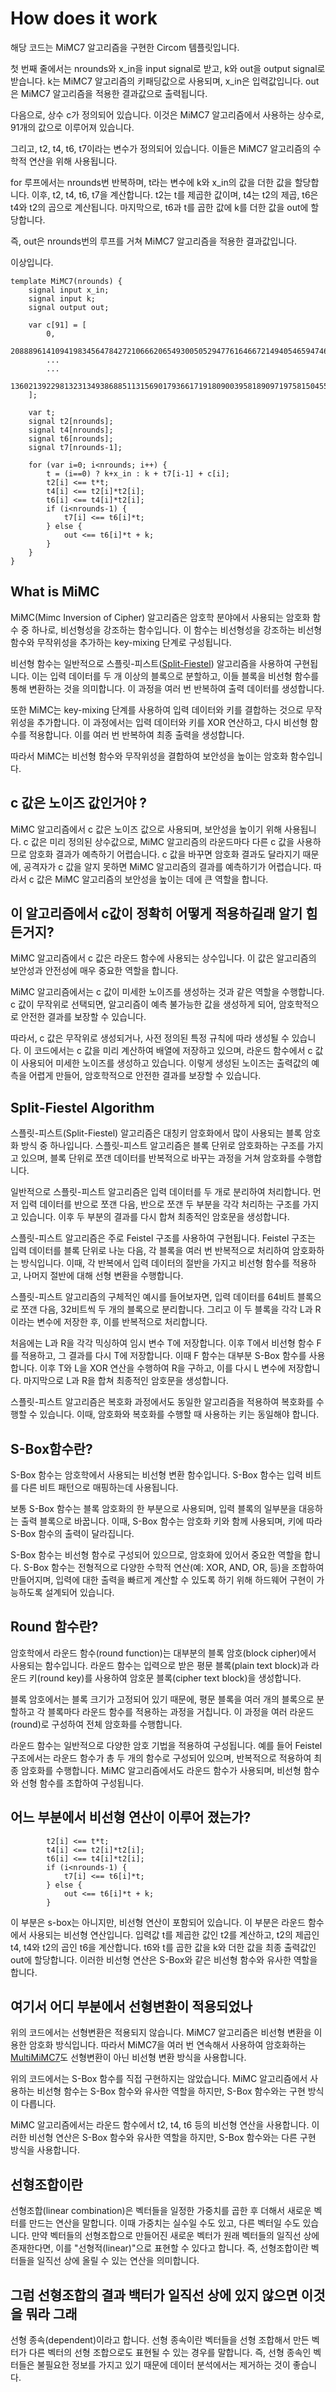 # How does it work

해당 코드는 MiMC7 알고리즘을 구현한 Circom 템플릿입니다.

첫 번째 줄에서는 nrounds와 x_in을 input signal로 받고, k와 out을 output signal로 받습니다. k는 MiMC7 알고리즘의 키패딩값으로 사용되며, x_in은 입력값입니다. out은 MiMC7 알고리즘을 적용한 결과값으로 출력됩니다.

다음으로, 상수 c가 정의되어 있습니다. 이것은 MiMC7 알고리즘에서 사용하는 상수로, 91개의 값으로 이루어져 있습니다.

그리고, t2, t4, t6, t7이라는 변수가 정의되어 있습니다. 이들은 MiMC7 알고리즘의 수학적 연산을 위해 사용됩니다.

for 루프에서는 nrounds번 반복하며, t라는 변수에 k와 x_in의 값을 더한 값을 할당합니다. 이후, t2, t4, t6, t7을 계산합니다. t2는 t를 제곱한 값이며, t4는 t2의 제곱, t6은 t4와 t2의 곱으로 계산됩니다. 마지막으로, t6과 t를 곱한 값에 k를 더한 값을 out에 할당합니다.

즉, out은 nrounds번의 루프를 거쳐 MiMC7 알고리즘을 적용한 결과값입니다.

이상입니다.
```
template MiMC7(nrounds) {
    signal input x_in;
    signal input k;
    signal output out;

    var c[91] = [
        0,
        20888961410941983456478427210666206549300505294776164667214940546594746570981,
        ...
        ...
        13602139229813231349386885113156901793661719180900395818909719758150455500533
    ];

    var t;
    signal t2[nrounds];
    signal t4[nrounds];
    signal t6[nrounds];
    signal t7[nrounds-1];

    for (var i=0; i<nrounds; i++) {
        t = (i==0) ? k+x_in : k + t7[i-1] + c[i];
        t2[i] <== t*t;
        t4[i] <== t2[i]*t2[i];
        t6[i] <== t4[i]*t2[i];
        if (i<nrounds-1) {
            t7[i] <== t6[i]*t;
        } else {
            out <== t6[i]*t + k;
        }
    }
}
```
## What is MiMC
MiMC(Mimc Inversion of Cipher) 알고리즘은 암호학 분야에서 사용되는 암호화 함수 중 하나로, 비선형성을 강조하는 함수입니다. 이 함수는 비선형성을 강조하는 비선형 함수와 무작위성을 추가하는 key-mixing 단계로 구성됩니다.

비선형 함수는 일반적으로 스플릿-피스트([Split-Fiestel](#split-fiestel-algorithm)) 알고리즘을 사용하여 구현됩니다. 이는 입력 데이터를 두 개 이상의 블록으로 분할하고, 이들 블록을 비선형 함수를 통해 변환하는 것을 의미합니다. 이 과정을 여러 번 반복하여 출력 데이터를 생성합니다.

또한 MiMC는 key-mixing 단계를 사용하여 입력 데이터와 키를 결합하는 것으로 무작위성을 추가합니다. 이 과정에서는 입력 데이터와 키를 XOR 연산하고, 다시 비선형 함수를 적용합니다. 이를 여러 번 반복하여 최종 출력을 생성합니다.

따라서 MiMC는 비선형 함수와 무작위성을 결합하여 보안성을 높이는 암호화 함수입니다.

## c 값은 노이즈 값인거야 ?

MiMC 알고리즘에서 c 값은 노이즈 값으로 사용되며, 보안성을 높이기 위해 사용됩니다. c 값은 미리 정의된 상수값으로, MiMC 알고리즘의 라운드마다 다른 c 값을 사용하므로 암호화 결과가 예측하기 어렵습니다. c 값을 바꾸면 암호화 결과도 달라지기 때문에, 공격자가 c 값을 알지 못하면 MiMC 알고리즘의 결과를 예측하기가 어렵습니다. 따라서 c 값은 MiMC 알고리즘의 보안성을 높이는 데에 큰 역할을 합니다.

## 이 알고리즘에서 c값이 정확히 어떻게 적용하길래 알기 힘든거지?

MiMC 알고리즘에서 c 값은 라운드 함수에 사용되는 상수입니다. 이 값은 알고리즘의 보안성과 안전성에 매우 중요한 역할을 합니다.

MiMC 알고리즘에서는 c 값이 미세한 노이즈를 생성하는 것과 같은 역할을 수행합니다. c 값이 무작위로 선택되면, 알고리즘이 예측 불가능한 값을 생성하게 되어, 암호학적으로 안전한 결과를 보장할 수 있습니다.

따라서, c 값은 무작위로 생성되거나, 사전 정의된 특정 규칙에 따라 생성될 수 있습니다. 이 코드에서는 c 값을 미리 계산하여 배열에 저장하고 있으며, 라운드 함수에서 c 값이 사용되어 미세한 노이즈를 생성하고 있습니다. 이렇게 생성된 노이즈는 출력값의 예측을 어렵게 만들어, 암호학적으로 안전한 결과를 보장할 수 있습니다.

## Split-Fiestel Algorithm 

스플릿-피스트(Split-Fiestel) 알고리즘은 대칭키 암호화에서 많이 사용되는 블록 암호화 방식 중 하나입니다. 스플릿-피스트 알고리즘은 블록 단위로 암호화하는 구조를 가지고 있으며, 블록 단위로 쪼갠 데이터를 반복적으로 바꾸는 과정을 거쳐 암호화를 수행합니다.

일반적으로 스플릿-피스트 알고리즘은 입력 데이터를 두 개로 분리하여 처리합니다. 먼저 입력 데이터를 반으로 쪼갠 다음, 반으로 쪼갠 두 부분을 각각 처리하는 구조를 가지고 있습니다. 이후 두 부분의 결과를 다시 합쳐 최종적인 암호문을 생성합니다.

스플릿-피스트 알고리즘은 주로 Feistel 구조를 사용하여 구현됩니다. Feistel 구조는 입력 데이터를 블록 단위로 나눈 다음, 각 블록을 여러 번 반복적으로 처리하여 암호화하는 방식입니다. 이때, 각 반복에서 입력 데이터의 절반을 가지고 비선형 함수를 적용하고, 나머지 절반에 대해 선형 변환을 수행합니다.

스플릿-피스트 알고리즘의 구체적인 예시를 들어보자면, 입력 데이터를 64비트 블록으로 쪼갠 다음, 32비트씩 두 개의 블록으로 분리합니다. 그리고 이 두 블록을 각각 L과 R이라는 변수에 저장한 후, 이를 반복적으로 처리합니다.

처음에는 L과 R을 각각 믹싱하여 임시 변수 T에 저장합니다. 이후 T에서 비선형 함수 F를 적용하고, 그 결과를 다시 T에 저장합니다. 이때 F 함수는 대부분 S-Box 함수를 사용합니다. 이후 T와 L을 XOR 연산을 수행하여 R을 구하고, 이를 다시 L 변수에 저장합니다. 마지막으로 L과 R을 합쳐 최종적인 암호문을 생성합니다.

스플릿-피스트 알고리즘은 복호화 과정에서도 동일한 알고리즘을 적용하여 복호화를 수행할 수 있습니다. 이때, 암호화와 복호화를 수행할 때 사용하는 키는 동일해야 합니다.

## S-Box함수란?

S-Box 함수는 암호학에서 사용되는 비선형 변환 함수입니다. S-Box 함수는 입력 비트를 다른 비트 패턴으로 매핑하는데 사용됩니다.

보통 S-Box 함수는 블록 암호화의 한 부분으로 사용되며, 입력 블록의 일부분을 대응하는 출력 블록으로 바꿉니다. 이때, S-Box 함수는 암호화 키와 함께 사용되며, 키에 따라 S-Box 함수의 출력이 달라집니다.

S-Box 함수는 비선형 함수로 구성되어 있으므로, 암호화에 있어서 중요한 역할을 합니다. S-Box 함수는 전형적으로 다양한 수학적 연산(예: XOR, AND, OR, 등)을 조합하여 만들어지며, 입력에 대한 출력을 빠르게 계산할 수 있도록 하기 위해 하드웨어 구현이 가능하도록 설계되어 있습니다.

## Round 함수란?
암호학에서 라운드 함수(round function)는 대부분의 블록 암호(block cipher)에서 사용되는 함수입니다. 라운드 함수는 입력으로 받은 평문 블록(plain text block)과 라운드 키(round key)를 사용하여 암호문 블록(cipher text block)을 생성합니다.

블록 암호에서는 블록 크기가 고정되어 있기 때문에, 평문 블록을 여러 개의 블록으로 분할하고 각 블록마다 라운드 함수를 적용하는 과정을 거칩니다. 이 과정을 여러 라운드(round)로 구성하여 전체 암호화를 수행합니다.

라운드 함수는 일반적으로 다양한 암호 기법을 적용하여 구성됩니다. 예를 들어 Feistel 구조에서는 라운드 함수가 총 두 개의 함수로 구성되어 있으며, 반복적으로 적용하여 최종 암호화를 수행합니다. MiMC 알고리즘에서도 라운드 함수가 사용되며, 비선형 함수와 선형 함수를 조합하여 구성됩니다.

## 어느 부분에서 비선형 연산이 이루어 졌는가?
```
        t2[i] <== t*t;
        t4[i] <== t2[i]*t2[i];
        t6[i] <== t4[i]*t2[i];
        if (i<nrounds-1) {
            t7[i] <== t6[i]*t;
        } else {
            out <== t6[i]*t + k;
        }
```
이 부분은 s-box는 아니지만, 비선형 연산이 포함되어 있습니다. 이 부분은 라운드 함수에서 사용되는 비선형 연산입니다. 입력값 t를 제곱한 값인 t2를 계산하고, t2의 제곱인 t4, t4와 t2의 곱인 t6을 계산합니다. t6와 t를 곱한 값을 k와 더한 값을 최종 출력값인 out에 할당합니다. 이러한 비선형 연산은 S-Box와 같은 비선형 함수와 유사한 역할을 합니다.

## 여기서 어디 부분에서 선형변환이 적용되었나
위의 코드에서는 선형변환은 적용되지 않습니다. MiMC7 알고리즘은 비선형 변환을 이용한 암호화 방식입니다. 따라서 MiMC7을 여러 번 연속해서 사용하여 암호화하는 [MultiMiMC7](https://github.com/Unchain68/circomlib_analysis/blob/main/Circuits/mimc/MultiMiMC7.md)도 선형변환이 아닌 비선형 변환 방식을 사용합니다.

위의 코드에서는 S-Box 함수를 직접 구현하지는 않았습니다. MiMC 알고리즘에서 사용하는 비선형 함수는 S-Box 함수와 유사한 역할을 하지만, S-Box 함수와는 구현 방식이 다릅니다.

MiMC 알고리즘에서는 라운드 함수에서 t2, t4, t6 등의 비선형 연산을 사용합니다. 이러한 비선형 연산은 S-Box 함수와 유사한 역할을 하지만, S-Box 함수와는 다른 구현 방식을 사용합니다.

## 선형조합이란

선형조합(linear combination)은 벡터들을 일정한 가중치를 곱한 후 더해서 새로운 벡터를 만드는 연산을 말합니다. 이때 가중치는 실수일 수도 있고, 다른 벡터일 수도 있습니다. 만약 벡터들의 선형조합으로 만들어진 새로운 벡터가 원래 벡터들의 일직선 상에 존재한다면, 이를 "선형적(linear)"으로 표현할 수 있다고 합니다. 즉, 선형조합이란 벡터들을 일직선 상에 올릴 수 있는 연산을 의미합니다.

## 그럼 선형조합의 결과 백터가 일직선 상에 있지 않으면 이것을 뭐라 그래 

선형 종속(dependent)이라고 합니다. 선형 종속이란 벡터들을 선형 조합해서 만든 벡터가 다른 벡터의 선형 조합으로도 표현될 수 있는 경우를 말합니다. 즉, 선형 종속인 벡터들은 불필요한 정보를 가지고 있기 때문에 데이터 분석에서는 제거하는 것이 좋습니다.
